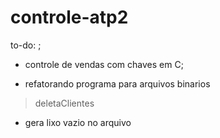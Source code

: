 # controle-atp2
to-do: ;
- controle de vendas com chaves em C;

- refatorando programa para arquivos binarios

> deletaClientes
- gera lixo vazio no arquivo


